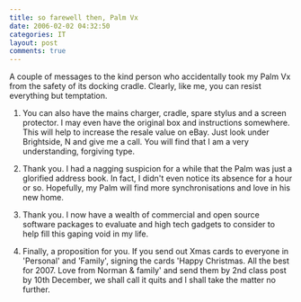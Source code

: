 ```yaml
---
title: so farewell then, Palm Vx
date: 2006-02-02 04:32:50
categories: IT
layout: post
comments: true
---
```

A couple of messages to the kind person who accidentally took my Palm Vx
from the safety of its docking cradle. Clearly, like me, you can resist
everything but temptation.

1. You can also have the mains charger, cradle, spare stylus and a
screen protector. I may even have the original box and instructions
somewhere. This will help to increase the resale value on eBay. Just
look under Brightside, N and give me a call. You will find that I am a
very understanding, forgiving type.

2. Thank you. I had a nagging suspicion for a while that the Palm was
just a glorified address book. In fact, I didn't even notice its absence
for a hour or so. Hopefully, my Palm will find more synchronisations and
love in his new home.

3. Thank you. I now have a wealth of commercial and open source
software packages to evaluate and high tech gadgets to consider to help
fill this gaping void in my life.

4. Finally, a proposition for you. If you send out Xmas cards to
everyone in 'Personal' and 'Family', signing the cards 'Happy Christmas.
All the best for 2007. Love from Norman & family' and send them by 2nd
class post by 10th December, we shall call it quits and I shall take the
matter no further.
